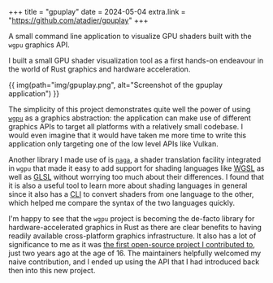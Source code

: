 +++
title = "gpuplay"
date = 2024-05-04
extra.link = "https://github.com/atadier/gpuplay"
+++

A small command line application to visualize GPU shaders built with the `wgpu` graphics API.

<!-- more -->
I built a small GPU shader visualization tool as a first hands-on endeavour in the world of Rust graphics and hardware acceleration.

{{ img(path="img/gpuplay.png", alt="Screenshot of the gpuplay application") }}

The simplicity of this project demonstrates quite well the power of using [`wgpu`](https://github.com/gfx-rs/wgpu/) as a graphics abstraction: the application can make use of different graphics APIs to target all platforms with a relatively small codebase. I would even imagine that it would have taken me more time to write this application only targeting one of the low level APIs like Vulkan.

Another library I made use of is [`naga`](https://github.com/gfx-rs/wgpu/tree/trunk/naga), a shader translation facility integrated in `wgpu` that made it easy to add support for shading languages like [WGSL](https://gpuweb.github.io/gpuweb/wgsl/) as well as [GLSL](https://github.com/KhronosGroup/glslang) without worrying too much about their differences. I found that it is also a useful tool to learn more about shading languages in general since it also has a [CLI](https://crates.io/crates/naga-cli) to convert shaders from one language to the other, which helped me compare the syntax of the two languages quickly.

I'm happy to see that the `wgpu` project is becoming the de-facto library for hardware-accelerated graphics in Rust as there are clear benefits to having readily available cross-platform graphics infrastructure. It also has a lot of significance to me as it was [the first open-source project I contributed to](https://github.com/gfx-rs/wgpu/pull/2801), just two years ago at the age of 16. The maintainers helpfully welcomed my naive contribution, and I ended up using the API that I had introduced back then into this new project.
